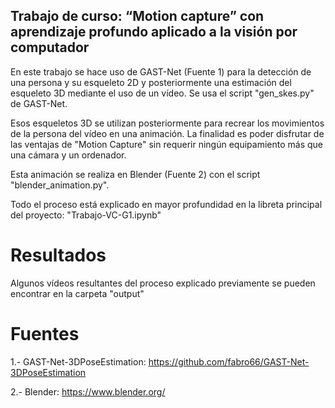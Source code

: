 ## Trabajo de curso: “Motion capture” con aprendizaje profundo aplicado a la visión por computador

En este trabajo se hace uso de GAST-Net (Fuente 1) para la detección de una persona y su esqueleto 2D y posteriormente una estimación del esqueleto 3D mediante el uso de un vídeo. Se usa el script "gen_skes.py" de GAST-Net.

Esos esqueletos 3D se utilizan posteriormente para recrear los movimientos de la persona del vídeo en una animación. La finalidad es poder disfrutar de las ventajas de "Motion Capture" sin requerir ningún equipamiento más que una cámara y un ordenador.

Esta animación se realiza en Blender (Fuente 2) con el script "blender_animation.py". 

Todo el proceso está explicado en mayor profundidad en la libreta principal del proyecto: "Trabajo-VC-G1.ipynb"

# Resultados
Algunos vídeos resultantes del proceso explicado previamente se pueden encontrar en la carpeta "output"

# Fuentes
1.- GAST-Net-3DPoseEstimation: https://github.com/fabro66/GAST-Net-3DPoseEstimation 

2.- Blender: https://www.blender.org/ 
